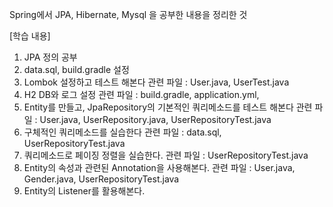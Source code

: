 Spring에서 JPA, Hibernate, Mysql 을 공부한 내용을 정리한 것

[학습 내용]
1. JPA 정의 공부
2. data.sql, build.gradle 설정
3. Lombok 설정하고 테스트 해본다
관련 파일 : User.java, UserTest.java
4. H2 DB와 로그 설정
관련 파일 : build.gradle, application.yml, 
5. Entity를 만들고, JpaRepository의 기본적인 쿼리메소드를 테스트 해본다
관련 파일 : User.java, UserRepository.java, UserRepositoryTest.java 
6. 구체적인 쿼리메소드를 실습한다
관련 파일 : data.sql, UserRepositoryTest.java
7. 쿼리메소드로 페이징 정렬을 실습한다.
관련 파일 : UserRepositoryTest.java
8. Entity의 속성과 관련된 Annotation을 사용해본다.
관련 파일 : User.java, Gender.java, UserRepositoryTest.java
9. Entity의 Listener를 활용해본다.
